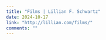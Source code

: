 ```yaml
---
title: "Films | Lillian F. Schwartz"
date: 2024-10-17
link: "http://lillian.com/films/"
comments: ""
---
```


